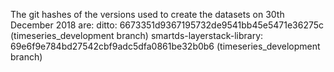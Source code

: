 The git hashes of the versions used to create the datasets on 30th December 2018 are:
ditto: 6673351d9367195732de9541bb45e5471e36275c (timeseries_development branch)
smartds-layerstack-library: 69e6f9e784bd27542cbf9adc5dfa0861be32b0b6 (timeseries_development branch)
